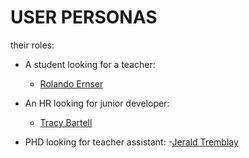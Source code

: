 # USER PERSONAS

their roles:

- A student looking for a teacher:
  - [Rolando Ernser](https://www.semrush.com/persona/edit/1a21627f-a763-4ce5-b4e7-f3405329ebe8/)

- An HR looking for junior developer:
  - [Tracy Bartell](https://www.semrush.com/persona/share/cvCdQYpVWaTpew92kIcKB6-wlRZnp6SjJC4Zud5iF6I/)

- PHD looking for teacher assistant:
  -[Jerald Tremblay](https://www.semrush.com/persona/share/s7yGUKOWBruM0-_HwWSdDY_eCudi641o7n9Siu9IuUU/)
  
